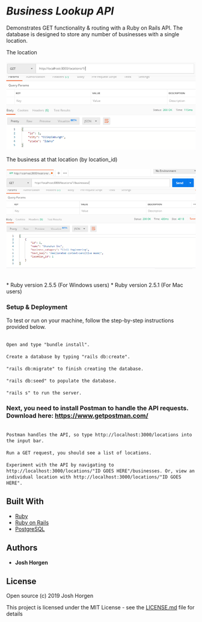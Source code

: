 # _Business Lookup API_

Demonstrates GET functionality & routing with a Ruby on Rails API. The database is designed to store any number of businesses with a single location.

The location<br/><br/>
![](assets/location.png)

The business at that location (by location_id)<br/><br/>
![](assets/business.png)

<br/>
* Ruby version 2.5.5 (For Windows users)
* Ruby version 2.5.1 (For Mac users)


### Setup & Deployment

To test or run on your machine, follow the step-by-step instructions provided below.

```

Open and type "bundle install".

Create a database by typing "rails db:create".

"rails db:migrate" to finish creating the database.

"rails db:seed" to populate the database.

"rails s" to run the server.

```

### Next, you need to install Postman to handle the API requests. Download here: https://www.getpostman.com/

```

Postman handles the API, so type http://localhost:3000/locations into the input bar.

Run a GET request, you should see a list of locations.

Experiment with the API by navigating to http://localhost:3000/locations/"ID GOES HERE"/businesses. Or, view an individual location with http://localhost:3000/locations/"ID GOES HERE".

```

## Built With

* [Ruby](https://www.ruby-lang.org/en/)
* [Ruby on Rails](https://rubyonrails.org/)
* [PostgreSQL](https://www.postgresql.org/)

## Authors

* **Josh Horgen**

## License

Open source (c) 2019 Josh Horgen

This project is licensed under the MIT License - see the [LICENSE.md](LICENSE.md) file for details
